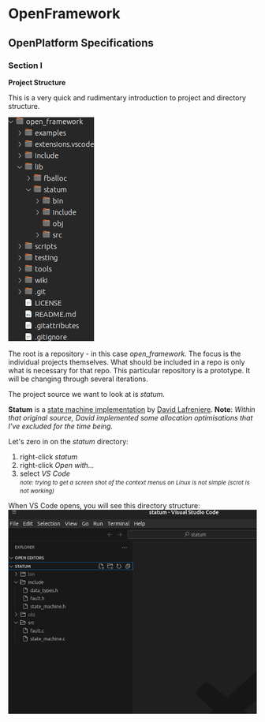 # OpenFramework
## OpenPlatform Specifications

### Section I

**Project Structure**

This is a very quick and rudimentary introduction to project and directory structure.

![Project Direcotry Structure](images/directory_structure.png)

The root is a repository - in this case *open_framework*. The focus is the individual projects themselves. What should be included in a repo is only what is necessary for that repo. This particular repository is a prototype. It will be changing through several iterations.

The project source we want to look at is *statum*.

**Statum** is a [state machine implementation](https://www.codeproject.com/Articles/1275479/State-Machine-Design-in-C) by [David Lafreniere](https://www.codeproject.com/script/Membership/View.aspx?mid=4425742). **Note**: *Within that original source, David implemented some allocation optimisations that I've excluded for the time being.*

Let's zero in on the *statum* directory:
1. right-click *statum*
2. right-click *Open with...*
3. select *VS Code*  
  <small>*note: trying to get a screen shot of the context menus on Linux is not simple (scrot is not working)*</small>

When VS Code opens, you will see this directory structure:
![VS Code Project](images/project_vscode.png)
